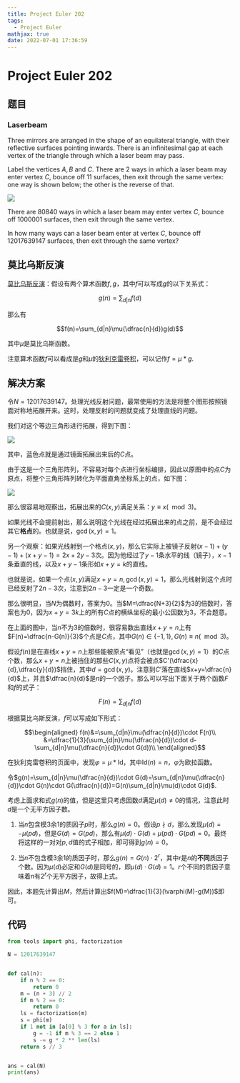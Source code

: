 ```yaml
---
title: Project Euler 202
tags:
  - Project Euler
mathjax: true
date: 2022-07-01 17:36:59
---
```


<escape><!-- more --></escape>

# Project Euler 202

## 题目

### Laserbeam

Three mirrors are arranged in the shape of an equilateral triangle, with their reflective surfaces pointing inwards. There is an infinitesimal gap at each vertex of the triangle through which a laser beam may pass.

Label the vertices $A, B$ and $C$. There are $2$ ways in which a laser beam may enter vertex $C$, bounce off $11$ surfaces, then exit through the same vertex: one way is shown below; the other is the reverse of that.

![](../images/p201_laserbeam.gif)

There are $80840$ ways in which a laser beam may enter vertex $C$, bounce off $1000001$ surfaces, then exit through the same vertex.

In how many ways can a laser beam enter at vertex $C$, bounce off $12017639147$ surfaces, then exit through the same vertex?

## 莫比乌斯反演

[莫比乌斯反演](https://en.wikipedia.org/wiki/M%C3%B6bius_inversion_formula)：假设有两个算术函数$f,g$，其中$f$可以写成$g$的以下关系式：

$$g(n)=\sum_{d|n}f(d)$$

那么有

$$f(n)=\sum_{d|n}\mu(\dfrac{n}{d})g(d)$$

其中$\mu$是莫比乌斯函数。

注意算术函数$f$可以看成是$g$和$\mu$的[狄利克雷卷积](https://en.wikipedia.org/wiki/Dirichlet_convolution)，可以记作$f=\mu*g$.

## 解决方案

令$N=12017639147$。处理光线反射问题，最常使用的方法是将整个图形按照镜面对称地拓展开来。这时，处理反射的问题就变成了处理直线的问题。

我们对这个等边三角形进行拓展，得到下图：

![](../images/p202-2.png)

其中，蓝色点就是通过镜面拓展出来后的$C$点。

由于这是一个三角形阵列，不容易对每个点进行坐标编排，因此以原图中的点$C$为原点，将整个三角形阵列转化为平面直角坐标系上的点，如下图：

![](../images/p202-3.png)

那么很容易地观察出，拓展出来的$C(x,y)$满足关系：$y\equiv x(\mod 3)$。

如果光线不会提前射出，那么说明这个光线在经过拓展出来的点之前，是不会经过其它**格点**的。也就是说，$\gcd(x,y)=1$。

另一个观察：如果光线射到一个格点$(x,y)$，那么它实际上被镜子反射$(x-1)+(y-1)+(x+y-1)=2x+2y-3$次。因为他经过了$y-1$条水平的线（镜子），$x-1$条垂直的线，以及$x+y-1$条形如$x+y=k$的直线。

也就是说，如果一个点$(x,y)$满足$x+y=n,\gcd(x,y)=1$，那么光线射到这个点时已经反射了$2n-3$次，注意到$2n-3$一定是一个奇数。

那么很明显，当$N$为偶数时，答案为$0$。当$M=\dfrac{N+3}{2}$为$3$的倍数时，答案也为$0$，因为$x+y=3k$上的所有$C$点的横纵坐标的最小公因数为$3$，不合题意。

在上面的图中，当$n$不为$3$的倍数时，很容易数出直线$x+y=n$上有$F(n)=\dfrac{n-G(n)}{3}$个点是$C$点，其中$G(n)\in\{-1,1\},G(n)\equiv n(\mod 3)$。

假设$f(n)$是在直线$x+y=n$上那些能被原点“看见”（也就是$\gcd(x,y)=1$）的$C$点个数，那么$x+y=n$上被挡住的那些$C(x,y)$点将会被点$C'(\dfrac{x}{d},\dfrac{y}{d})$挡住，其中$d=\gcd(x,y)$。注意到$C'$落在直线$x+y=\dfrac{n}{d}$上，并且$\dfrac{n}{d}$是$n$的一个因子。那么可以写出下面关于两个函数$F$和$f$的式子：

$$F(n)=\sum_{d|n}f(d)$$

根据莫比乌斯反演，$f$可以写成如下形式：

$$\begin{aligned}
f(n)&=\sum_{d|n}\mu(\dfrac{n}{d})\cdot F(n)\\
&=\dfrac{1}{3}(\sum_{d|n}\mu(\dfrac{n}{d})\cdot d-\sum_{d|n}\mu(\dfrac{n}{d})\cdot G(d))\\
\end{aligned}$$

在狄利克雷卷积的页面中，发现$\varphi=\mu*\text{Id}$，其中$\text{Id}(n)=n$，$\varphi$为欧拉函数。

令$g(n)=\sum_{d|n}\mu(\dfrac{n}{d})\cdot G(d)=\sum_{d|n}\mu(\dfrac{n}{d})\cdot G(n)\cdot G(\dfrac{n}{d})=G(n)\sum_{d|n}\mu(d)\cdot G(d)$.

考虑上面求和式$g(n)$的值，但是这里只考虑因数$d$满足$\mu(d)\neq 0$的情况，注意此时$d$是一个无平方因子数。

1. 当$n$包含模$3$余$1$的质因子$p$时，那么$g(n)=0$。假设$p\nmid d$，那么发现$\mu(d)=-\mu(pd)$，但是$G(d)=G(pd)$，那么有$\mu(d)\cdot G(d)+\mu(pd)\cdot G(pd)=0$。最终将这样的一对对$p,d$值的式子相加，即可得到$g(n)=0$。

2. 当$n$不包含模$3$余$1$的质因子时，那么$g(n)=G(n)\cdot 2^r$，其中$r$是$n$的**不同**质因子个数。因为$\mu(d)$必定和$G(d)$是同号的，即$\mu(d)\cdot G(d)=1$。$r$个不同的质因子意味着$n$有$2^r$个无平方因子，故得上式。

因此，本题先计算出$M$，然后计算出$f(M)=\dfrac{1}{3}(\varphi(M)-g(M))$即可。

## 代码

```py
from tools import phi, factorization

N = 12017639147


def cal(n):
    if n % 2 == 0:
        return 0
    m = (n + 3) // 2
    if m % 2 == 0:
        return 0
    ls = factorization(m)
    s = phi(m)
    if 1 not in [a[0] % 3 for a in ls]:
        g = -1 if m % 3 == 2 else 1
        s -= g * 2 ** len(ls)
    return s // 3


ans = cal(N)
print(ans)

```
